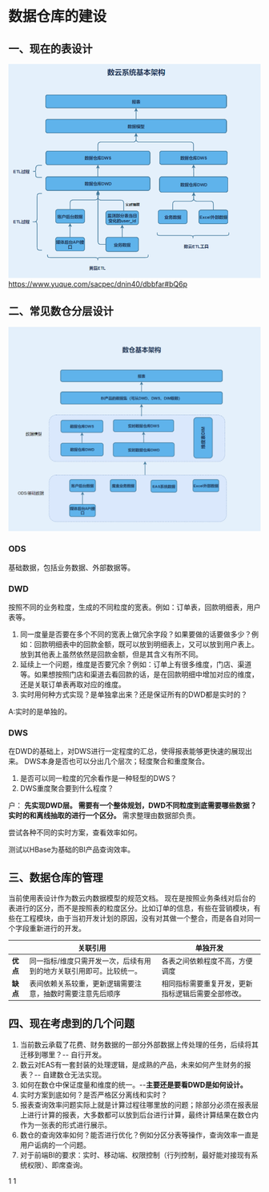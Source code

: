 
# 数据仓库的建设




## 一、现在的表设计
![数仓当前情况](./images/1624343567205.png)
https://www.yuque.com/sacpec/dnin40/dbbfar#bQ6p

## 二、常见数仓分层设计
![数仓未来架构](./images/1624343457881.png)
### ODS

基础数据，包括业务数据、外部数据等。

### DWD

按照不同的业务粒度，生成的不同粒度的宽表。例如：订单表，回款明细表，用户表等。

 1.  同一度量是否要在多个不同的宽表上做冗余字段？如果要做的话要做多少？例如：回款明细表中的回款金额，既可以放到明细表上，又可以放到用户表上。放到其他表上虽然依然是回款金额，但是其含义有所不同。
 2.  延续上一个问题，维度是否要冗余？例如：订单上有很多维度，门店、渠道等。如果想按照门店和渠道去看回款的话，是在回款明细中增加对应的维度，还是关联订单表再取对应的维度。
 3.   实时用何种方式实现？是单独拿出来？还是保证所有的DWD都是实时的？

A:实时的是单独的。


### DWS

在DWD的基础上，对DWS进行一定程度的汇总，使得报表能够更快速的展现出来。
DWS本身是否也可以分出几个层次；轻度聚合和重度聚合。

1. 是否可以同一粒度的冗余看作是一种轻型的DWS？
2. DWS重度聚合要到什么程度？


户：
**先实现DWD层。
需要有一个整体规划，DWD不同粒度到底需要哪些数据？
实时的和离线抽取的进行一个区分。**
需求整理由数据部负责。


尝试各种不同的实时方案，查看效率如何。

测试以HBase为基础的BI产品查询效率。


## 三、数据仓库的管理

当前使用表设计作为数云内数据模型的规范文档。
现在是按照业务条线对后台的表进行的区分，而不是按照表的粒度区分。比如订单的信息，有些在营销模块，有些在工程模块，由于当初开发计划的原因，没有对其做一个整合，而是各自对同一个字段重新进行的开发。

|    |  关联引用   |  单独开发   | 
| --- | --- | --- | 
|  **优点**|同一指标/维度只需开发一次，后续有用到的地方关联引用即可。比较统一。|各表之间依赖程度不高，方便调度| 
| **缺点**|表间依赖关系较重，更新逻辑需要注意，抽数时需要注意先后顺序|相同指标需要重复开发，更新指标逻辑后需要全部修改。| 


## 四、现在考虑到的几个问题

 1. 当前数云承载了花费、财务数据的一部分外部数据上传处理的任务，后续将其迁移到哪里？-- 自行开发。
 2. 数云对EAS有一套封装的处理逻辑，是成熟的产品，未来如何产生财务的报表？-- 自建数仓无法实现。
 3. 如何在数仓中保证度量和维度的统一。--**主要还是要看DWD是如何设计。**
 4. 实时方案到底如何？是否严格区分离线和实时？
 5. 报表查询效率问题实际上就是计算过程往哪里放的问题；除部分必须在报表层上进行计算的报表，大多数都可以放到后台进行计算，最终计算结果在数仓内作为一张表的形式进行展示。
 6. 数仓的查询效率如何？能否进行优化？例如分区分表等操作，查询效率一直是用户诟病的一个问题。
 7. 对于前端BI的要求：实时、移动端、权限控制（行列控制，最好能对接现有系统权限）、即席查询。








1
1
